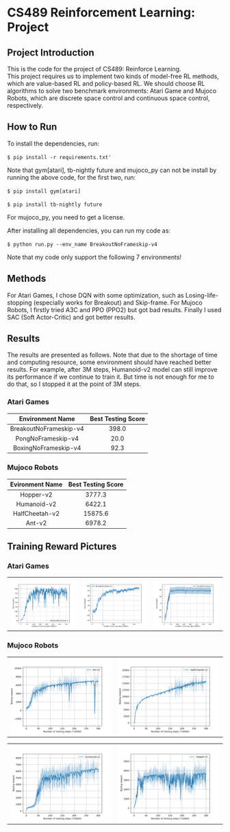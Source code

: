 # CS489 Reinforcement Learning: Project

## Project Introduction

This is the code for the project of CS489: Reinforce Learning.  
This project requires us to implement two kinds of model-free RL methods, which are value-based RL and policy-based RL. We should choose RL algorithms to solve two benchmark environments: Atari Game and Mujoco Robots, which are discrete space control and continuous space control, respectively.  

## How to Run

To install the dependencies, run:  

`$ pip install -r requirements.txt'` 

Note that gym[atari], tb-nightly future and mujoco_py can not be install by running the above code, for the first two, run:  

`$ pip install gym[atari]`

`$ pip install tb-nightly future`

For mujoco_py, you need to get a license.  

After installing all dependencies, you can run my code as:  

`$ python run.py --env_name BreakoutNoFrameskip-v4`

Note that my code only support the following 7 environments!

## Methods

For Atari Games, I chose DQN with some optimization, such as Losing-life-stopping (especially works for Breakout) and Skip-frame. For Mujoco Robots, I firstly tried A3C and PPO (PPO2) but got bad results. Finally I used SAC (Soft Actor-Critic) and got better results.

## Results

The results are presented as follows. Note that due to the shortage of time and computing resource, some environment should have reached better results. For example, after 3M steps, Humanoid-v2 model can still improve its performance if we continue to train it. But time is not enough for me to do that, so I stopped it at the point of 3M steps.

### Atari Games

|    Environment Name    | Best Testing Score |
| :--------------------: | :----------------: |
| BreakoutNoFrameskip-v4 |       398.0        |
|   PongNoFrameskip-v4   |        20.0        |
|  BoxingNoFrameskip-v4  |        92.3        |

### Mujoco Robots

| Evironment Name | Best Testing Score |
| :-------------: | :----------------: |
|    Hopper-v2    |       3777.3       |
|   Humanoid-v2   |       6422.1       |
| HalfCheetah-v2  |      15875.6       |
|     Ant-v2      |       6978.2       |

## Training Reward Pictures
### Atari Games
<table>
    <tr>
        <td ><center><img src="https://github.com/EricLee8/CS489-ReinforcementLearning-Project/blob/master/atari_pics/Breakout.png"></center></td>
        <td ><center><img src="https://github.com/EricLee8/CS489-ReinforcementLearning-Project/blob/master/atari_pics/Boxing.png"></center></td>
      <td ><center><img src="https://github.com/EricLee8/CS489-ReinforcementLearning-Project/blob/master/atari_pics/Pong.png"></center></td>
    </tr>
</table>  

### Mujoco Robots
<table>
    <tr>
        <td ><center><img src="https://github.com/EricLee8/CS489-ReinforcementLearning-Project/blob/master/mujoco_pics/ant.png"></center></td>
        <td ><center><img src="https://github.com/EricLee8/CS489-ReinforcementLearning-Project/blob/master/mujoco_pics/half.png"></center></td>
    </tr>
</table>  
<table>
    <tr>
      <td ><center><img src="https://github.com/EricLee8/CS489-ReinforcementLearning-Project/blob/master/mujoco_pics/human.png"></center></td>
      <td ><center><img src="https://github.com/EricLee8/CS489-ReinforcementLearning-Project/blob/master/mujoco_pics/hopper.png"></center></td>
    </tr>
</table>
